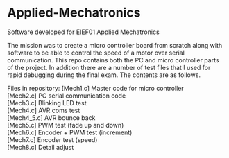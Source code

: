 # Applied-Mechatronics
Software developed for EIEF01 Applied Mechatronics

The mission was to create a micro controller board from scratch along with software to be able to control the speed of a motor over serial communication. This repo contains both the PC and micro controller parts of the project. In addition there are a number of test files that I used for rapid debugging during the final exam. The contents are as follows. 

Files in repository:
[Mech1.c] Master code for micro controller                       
[Mech2.c] PC serial communication code                           
[Mech3.c] Blinking LED test                
[Mech4.c] AVR coms test                     
[Mech4_5.c] AVR bounce back                 
[Mech5.c] PWM test (fade up and down)      
[Mech6.c] Encoder + PWM test (increment)   
[Mech7.c] Encoder test (speed)              
[Mech8.c] Detail adjust                    